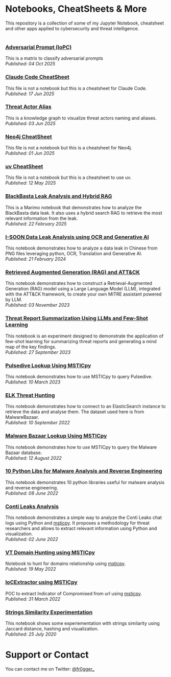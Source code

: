 # Notebooks, CheatSheets & More
This repository is a collection of some of my Jupyter Notebook, cheatsheet and other apps applied to cybersecurity and threat intelligence.
<br /><br />

### [Adversarial Prompt (IoPC)](https://fr0gger.github.io/jupyter-collection/IoPC/AdversarialPrompts.html)
This is a matrix to classify adversarial prompts
<br /> *Published: 04 Oct 2025* <br />

### [Claude Code CheatSheet](https://fr0gger.github.io/jupyter-collection/claude_code_cheatsheet/claude_code_cheatsheet.html)
This file is not a notebook but this is a cheatsheet for Claude Code.
<br /> *Published: 17 Jun 2025* <br />

### [Threat Actor Alias](https://fr0gger.github.io/jupyter-collection/graph_TA/index.html)
This is a knowledge graph to visualize threat actors naming and aliases.
<br /> *Published: 03 Jun 2025* <br />

### [Neo4j CheatSheet](https://fr0gger.github.io/jupyter-collection/neo4j_cheatsheet/neo4j_cheatsheet.html)
This file is not a notebook but this is a cheatsheet for Neo4j.
<br /> *Published: 01 Jun 2025* <br />

### [uv CheatSheet](https://fr0gger.github.io/jupyter-collection/uv_cheatsheet/UV_CheatSheet.html)
This file is not a notebook but this is a cheatsheet to use uv.
<br /> *Published: 12 May 2025* <br />

### [BlackBasta Leak Analysis and Hybrid RAG](https://github.com/fr0gger/jupyter-collection/blob/main/bb_leak_tr/README.md)
This is a Marimo notebook that demonstrates how to analyze the BlackBasta data leak. It also uses a hybrid search RAG to retrieve the most relevant information from the leak.
<br /> *Published: 22 February 2025* <br />

### [I-SOON Data Leak Analysis using OCR and Generative AI](https://fr0gger.github.io/jupyter-collection/ISOON_DataLeak_OCR_GenAI/ISOON_ChinLeaks.html)
This notebook demonstrates how to analyze a data leak in Chinese from PNG files leveraging python, OCR, Translation and Generative AI.
<br /> *Published: 21 February 2024* <br />

### [Retrieved Augmented Generation (RAG) and ATT&CK](https://fr0gger.github.io/jupyter-collection/RAG_ATT%26CK/RAG_ATT%26CK.html)
This notebook demonstrates how to construct a Retrieval-Augmented Generation (RAG) model using a Large Language Model (LLM), integrated with the ATT&CK framework, to create your own MITRE assistant powered by LLM.
<br /> *Published: 03 November 2023* <br />

### [Threat Report Summarization Using LLMs and Few-Shot Learning](https://fr0gger.github.io/jupyter-collection/Threat_Report_Summarization/Threat_Summarization_Few_shot_learning.html)
This notebook is an experiment designed to demonstrate the application of few-shot learning for summarizing threat reports and generating a mind map of the key findings.
<br /> *Published: 27 September 2023* <br />

### [Pulsedive Lookup Using MSTICpy](https://fr0gger.github.io/jupyter-collection/pulsedive_lookup/PulsediveLookup.html)
This notebook demonstrates how to use MSTICpy to query Pulsedive. 
<br /> *Published: 10 March 2023* <br />

### [ELK Threat Hunting](https://fr0gger.github.io/jupyter-collection/ELK_Threat_Hunting/ELK_Threat_Hunting.html)
This notebook demonstrates how to connect to an ElasticSearch instance to retrieve the data and analyse them. The dataset used here is from MalwareBazaar.
<br /> *Published: 10 September 2022* <br />

### [Malware Bazaar Lookup Using MSTICpy](https://fr0gger.github.io/jupyter-collection/mblookup/MBLookup.html)
This notebook demonstrates how to use MSTICpy to query the Malware Bazaar database. 
<br /> *Published: 12 August 2022* <br />

### [10 Python Libs for Malware Analysis and Reverse Engineering](https://fr0gger.github.io/jupyter-collection/10_pythonlib_for_RE/10_Python_Lib_for_Re_.html)
This notebook demonstrates 10 python libraries useful for malware analysis and reverse engineering. 
<br /> *Published: 08 June 2022* <br />

### [Conti Leaks Analysis](https://fr0gger.github.io/jupyter-collection/Conti_Leaks_Analysis/Conti_Leaks_Notebook_TR.html)
This notebook demonstrates a simple way to analyze the Conti Leaks chat logs using Python and [msticpy](https://msticpy.readthedocs.io/en/latest/). It proposes a methodology for threat researchers and allows to extract relevant information using Python and visualization.
<br /> *Published: 02 June 2022* <br />

### [VT Domain Hunting using MSTICpy](https://fr0gger.github.io/jupyter-collection/vt_domain_hunting/VT_Domain_hunting.html)
Notebook to hunt for domains relationship using [msticpy](https://msticpy.readthedocs.io/en/latest/).
<br /> *Published: 19 May 2022* <br />

### [IoCExtractor using MSTICpy](https://fr0gger.github.io/jupyter-collection/iocextractor/IOCExtractor_.html)
POC to extract Indicator of Compromised from url using [msticpy](https://msticpy.readthedocs.io/en/latest/).
<br /> *Published: 31 March 2022* <br />

### [Strings Similarity Experimentation](https://fr0gger.github.io/jupyter-collection/strings_similarity/Strings_Extraction.html)
This notebook shows some experiementation with strings similarity using Jaccard distance, hashing and visualization. 
<br /> *Published: 25 July 2020*


# Support or Contact

You can contact me on Twitter: [@fr0gger_](https://twitter.com/fr0gger_)

